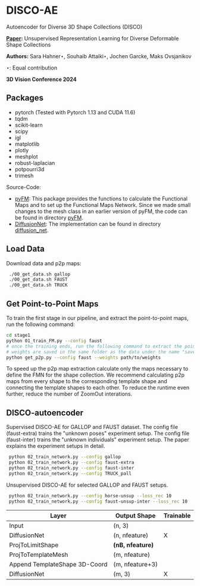 # DISCO-AE
Autoencoder for Diverse 3D Shape Collections (DISCO)

**[Paper](https://arxiv.org/abs/2310.18141):** Unsupervised Representation Learning for Diverse Deformable Shape
Collections

**Authors:** Sara Hahner⋆, Souhaib Attaiki⋆, Jochen Garcke, Maks Ovsjanikov 

⋆: Equal contribution

**3D Vision Conference 2024**

## Packages

- pytorch (Tested with Pytorch 1.13 and CUDA 11.6)
- tqdm
- scikit-learn
- scipy
- igl 
- matplotlib
- plotly
- meshplot
- robust-laplacian 
- potpourri3d 
- trimesh

Source-Code:
- [pyFM](https://github.com/RobinMagnet/pyFM/tree/master/pyFM): This package provides the functions to calculate the Functional Maps and to set up the Functional Maps Network. Since we made small changes to the mesh class in an earlier version of pyFM, the code can be found in directory [pyFM](https://github.com/Fraunhofer-SCAI/DISCO-AE/tree/main/pyFM).
- [DiffusionNet](https://github.com/nmwsharp/diffusion-net): The implementation can be found in directory [diffusion_net](https://github.com/Fraunhofer-SCAI/DISCO-AE/tree/main/diffusion_net).

## Load Data

Download data and p2p maps: 

   ```sh
    ./00_get_data.sh gallop
    ./00_get_data.sh FAUST
    ./00_get_data.sh TRUCK
   ```

## Get Point-to-Point Maps 
To train the first stage in our pipeline, and extract the point-to-point maps, run the following command:

   ```sh
   cd stage1
   python 01_train_FM.py --config faust
   # once the training ends, run the following command to extract the point-to-point maps
   # weights are saved in the same folder as the data under the name "saved_models_DatasetName"
   python get_p2p.py --config faust --weights path/to/weights
   ```

To speed up the p2p map extraction calculate only the maps necessary to define the FMN for the shape collection. 
We recommend calculating p2p maps from every shape to the corresponding template shape and connecting the template shapes to each other.
To reduce the runtime even further, reduce the number of ZoomOut interations.

## DISCO-autoencoder

Supervised DISCO-AE for GALLOP and FAUST dataset. The config file (faust-extra) trains the "unknown poses" experiment setup. The config file (faust-inter) trains the "unknown individuals" experiment setup. 
The paper explains the experiment setups in detail.

   ```sh
    python 02_train_network.py --config gallop
    python 02_train_network.py --config faust-extra
    python 02_train_network.py --config faust-inter
    python 02_train_network.py --config TRUCK_pall 
   ```

Unsupervised DISCO-AE for selected GALLOP and FAUST setups.

   ```sh
    python 02_train_network.py --config horse-unsup --loss_rec 10
    python 02_train_network.py --config faust-unsup-inter --loss_rec 10
   ```


| **Layer**          | **Output Shape**   | **Trainable** |
|--------------------|--------------------|---------------|
| Input              | (n, 3)             |               |
| DiffusionNet       | (n, nfeature)      | X             |
| ProjToLimitShape   | **(nB, nfeature)** |               |
| ProjToTemplateMesh | (m, nfeature)      |               |
| Append TemplateShape 3D-Coord | (m, nfeature+3)      |               |
| DiffusionNet       | (m, 3)             | X             |

